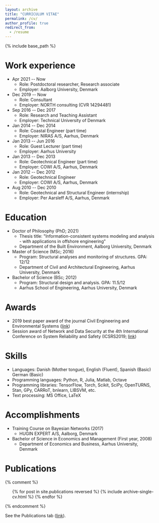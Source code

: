 ```yaml
---
layout: archive
title: "CURRICULUM VITAE"
permalink: /cv/
author_profile: true
redirect_from:
  - /resume
---
```


{% include base_path %}

Work experience
====
* Apr 2021 -- Now
	* Role: Postdoctoral researcher, Research associate
	* Employer: Aalborg University, Denmark
* Dec 2019 -- Now
	* Role: Consultant
	* Employer: NORTH consulting (CVR 14294481)
* Sep 2016 -- Dec 2017
	* Role: Research and Teaching Assistant 
	* Employer: Technical University of Denmark
* Jan 2014 -- Dec 2014
	* Role: Coastal Engineer (part time)
	* Employer: NIRAS A/S, Aarhus, Denmark
* Jan 2013 -- Jun 2016
	* Role: Guest Lecturer (part time)
	* Employer: Aarhus University
* Jan 2013 -- Dec 2013
	* Role: Geotechnical Engineer (part time)
	* Employer: COWI A/S, Aarhus, Denmark
* Jan 2012 -- Dec 2012
	* Role: Geotechnical Engineer
	* Employer: COWI A/S, Aarhus, Denmark
* Aug 2010 -- Dec 2010
	* Role: Geotechnical and Structural Engineer (internship)
	* Employer: Per Aarsleff A/S, Aarhus, Denmark

Education
====
* Doctor of Philosophy (PhD; 2021) 
  * Thesis title: "Information-consistent systems modeling and analysis - with applications in offshore engineering"
  * Department of the Built Environment, Aalborg University, Denmark
* Master of Science (MSc; 2016)
  * Program: Structural analyses and monitoring of structures. GPA: 12/12  
  * Department of Civil and Architectural Engineering, Aarhus University, Denmark
* Bachelor of Science (BSc; 2012) 
  * Program: Structural design and analysis. GPA: 11.5/12 
  * Aarhus School of Engineering, Aarhus University, Denmark

Awards
====
* 2019 best paper award of the journal Civil Engineering and Environmental Systems ([link](https://think.taylorandfrancis.com/journal-prize-civil-engineering-and-environmental-systems-best-paper-award/))
* Session award of Network and Data Security at the 4th International Conference on System Reliability and Safety (ICSRS2019; [link](http://www.icsrs.org/icsrs19.html))

Skills
====
* Languages:
  Danish (Mother tongue), English (Fluent), Spanish (Basic) German (Basic)
* Programming languages:
  Python, R, Julia, Matlab, Octave
* Programming libraries:
  TensorFlow, Torch, Scikit, SciPy, OpenTURNS, Stan, GPy, CARRoT, bnlearn, LIBSVM, etc.
* Text processing: 
  MS Office, LaTeX

Accomplishments
====
* Training Course on Bayesian Networks (2017) 
	* HUGIN EXPERT A/S, Aalborg, Denmark
* Bachelor of Science in Economics and Management (First year, 2008)
	* Department of Economics and Business, Aarhus University, Denmark

Publications
====
{% comment %}
  <ul>{% for post in site.publications reversed %}
    {% include archive-single-cv.html %}
  {% endfor %}</ul>
{% endcomment %}

See the Publications tab ([link](https://sebastianglavind.github.io/publications/)).

